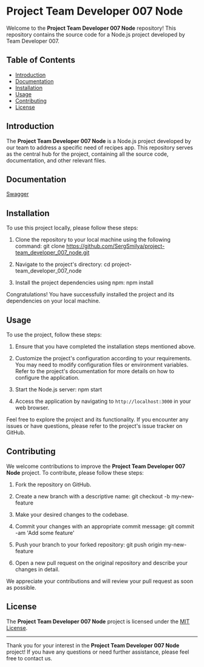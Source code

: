 # Project Team Developer 007 Node

Welcome to the **Project Team Developer 007 Node** repository! This repository contains the source code for a Node.js project developed by Team Developer 007.

## Table of Contents

- [Introduction](#introduction)
- [Documentation](#Documentation)
- [Installation](#installation)
- [Usage](#usage)
- [Contributing](#contributing)
- [License](#license)

## Introduction

The **Project Team Developer 007 Node** is a Node.js project developed by our team to address a specific need of recipes app. This repository serves as the central hub for the project, containing all the source code, documentation, and other relevant files.

## Documentation

[Swagger](https://so-yummy-project.onrender.com/api-docs/#/)

## Installation

To use this project locally, please follow these steps:

1. Clone the repository to your local machine using the following command:
git clone https://github.com/SergSmilya/project-team_developer_007_node.git

2. Navigate to the project's directory:
cd project-team_developer_007_node

3. Install the project dependencies using npm:
npm install

Congratulations! You have successfully installed the project and its dependencies on your local machine.

## Usage

To use the project, follow these steps:

1. Ensure that you have completed the installation steps mentioned above.

2. Customize the project's configuration according to your requirements. You may need to modify configuration files or environment variables. Refer to the project's documentation for more details on how to configure the application.

3. Start the Node.js server:
npm start

4. Access the application by navigating to `http://localhost:3000` in your web browser.

Feel free to explore the project and its functionality. If you encounter any issues or have questions, please refer to the project's issue tracker on GitHub.

## Contributing

We welcome contributions to improve the **Project Team Developer 007 Node** project. To contribute, please follow these steps:

1. Fork the repository on GitHub.

2. Create a new branch with a descriptive name:
git checkout -b my-new-feature

3. Make your desired changes to the codebase.

4. Commit your changes with an appropriate commit message:
git commit -am 'Add some feature'

5. Push your branch to your forked repository:
git push origin my-new-feature

6. Open a new pull request on the original repository and describe your changes in detail.

We appreciate your contributions and will review your pull request as soon as possible.

## License

The **Project Team Developer 007 Node** project is licensed under the [MIT License](LICENSE).

---

Thank you for your interest in the **Project Team Developer 007 Node** project! If you have any questions or need further assistance, please feel free to contact us.

